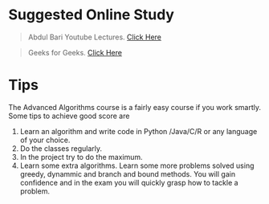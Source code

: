 
# Suggested Online Study

> Abdul Bari Youtube Lectures. [Click Here](https://youtube.com/playlist?list=PLDN4rrl48XKpZkf03iYFl-O29szjTrs_O)

> Geeks for Geeks. [Click Here](https://www.geeksforgeeks.org/)



# Tips
The Advanced Algorithms course is a fairly easy course if you work smartly. Some tips to achieve good score are 

 1. Learn an algorithm and write code in Python /Java/C/R or any language of your choice. 
 2. Do the classes regularly.
 3. In the project try to do the maximum.
 4. Learn some extra algorithms. Learn some more problems solved using greedy, dynammic and branch and bound methods. You will gain confidence and in the exam you will quickly grasp how to tackle a problem.
